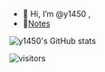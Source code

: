 - 👋 Hi, I’m @y1450 , 
- 📔[Notes](https://y1450.vercel.app/)


![y1450's GitHub stats](https://github-readme-stats-git-masterrstaa-rickstaa.vercel.app/api?username=y1450&show_icons=true)

![visitors](https://visitor-badge.laobi.icu/badge?page_id=y1450.y1450)
<!---
y1450/y1450 is a ✨ special ✨ repository because its `README.md` (this file) appears on your GitHub profile.
You can click the Preview link to take a look at your changes.
--->
